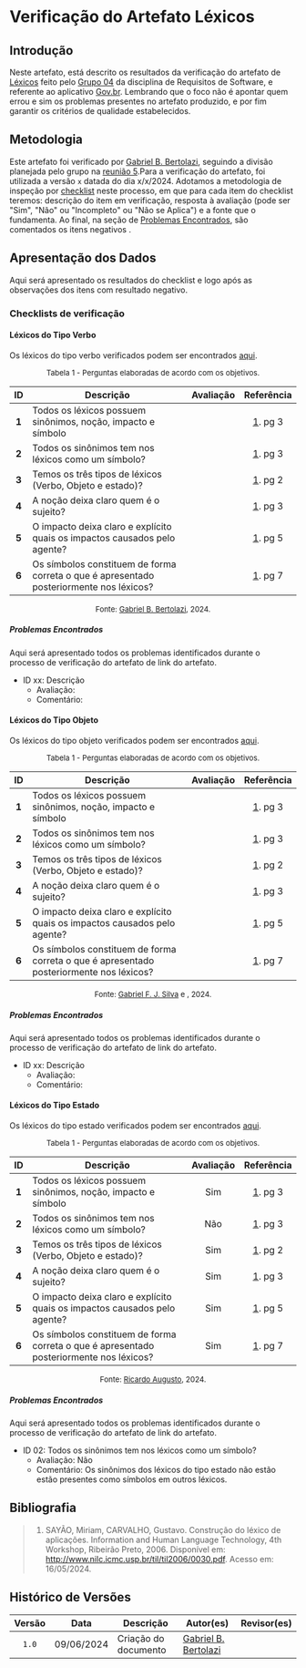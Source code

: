 # Verificação do Artefato Léxicos

## Introdução

Neste artefato, está descrito os resultados da verificação do artefato de [Léxicos](https://requisitos-de-software.github.io/2024.1-Gov.br/#/modelagem/lexicos) feito pelo [Grupo 04](https://requisitos-de-software.github.io/2024.1-Gov.br/#/README) da disciplina de Requisitos de Software, e referente ao aplicativo [Gov.br](https://play.google.com/store/apps/details?id=br.gov.meugovbr&hl=pt_BR&gl=US). Lembrando que o foco não é apontar quem errou e sim os problemas presentes no artefato produzido, e por fim garantir os critérios de qualidade estabelecidos.

## Metodologia

Este artefato foi verificado por [Gabriel B. Bertolazi](https://github.com/Bertolazi), seguindo a divisão planejada pelo grupo na [reunião 5](https://requisitos-de-software.github.io/2024.1-Correios/atas/ata5/).Para a verificação do artefato, foi utilizada a versão `x` datada do dia x/x/2024. Adotamos a metodologia de inspeção por [checklist](#checklist-de-verificacao) neste processo, em que para cada item do checklist teremos: descrição do item em verificação, resposta à avaliação (pode ser "Sim", "Não" ou "Incompleto" ou "Não se Aplica") e a fonte que o fundamenta. Ao final, na seção de [Problemas Encontrados](#problemas-encontrados), são comentados os itens negativos .

## Apresentação dos Dados

Aqui será apresentado os resultados do checklist e logo após as observações dos itens com resultado negativo.

### Checklists de verificação

#### Léxicos do Tipo Verbo

Os léxicos do tipo verbo verificados podem ser encontrados [aqui](https://requisitos-de-software.github.io/2024.1-Gov.br/#/modelagem/lexicos?id=l%c3%a9xicos-do-tipo-verbo).

<font size="2"><p style="text-align: center">Tabela 1 - Perguntas elaboradas de acordo com os objetivos.</p></font>

<center>

| ID | Descrição | Avaliação | Referência|
|:--:| --------- | :-------: | :-------: |
| **1** | Todos os léxicos possuem sinônimos, noção, impacto e símbolo |  | <a href="#ref1">1</a>. pg 3 |
| **2** | Todos os sinônimos tem nos léxicos como um símbolo? | | <a href="#ref1">1</a>. pg 3 |
| **3** | Temos os três tipos de léxicos (Verbo, Objeto e estado)? | | <a href="#ref1">1</a>. pg 2  |
| **4** | A noção deixa claro quem é o sujeito? | | <a href="#ref1">1</a>. pg 3 |
| **5** | O impacto deixa claro e explícito quais os impactos causados pelo agente? | | <a href="#ref1">1</a>. pg 5 |
| **6** | Os símbolos constituem de forma correta o que é apresentado posteriormente nos léxicos? | | <a href="#ref1">1</a>. pg 7 |

</center>

<font size="2"><p style="text-align: center">Fonte: [Gabriel B. Bertolazi](https://github.com/Bertolazi), 2024.</p></font>


##### Problemas Encontrados

Aqui será apresentado todos os problemas identificados durante o processo de verificação do artefato de link do artefato.

- ID xx: Descrição
    - Avaliação:
    - Comentário:

#### Léxicos do Tipo Objeto

Os léxicos do tipo objeto verificados podem ser encontrados [aqui](https://requisitos-de-software.github.io/2024.1-Gov.br/#/modelagem/lexicos?id=l%c3%a9xicos-do-tipo-objeto).

<font size="2"><p style="text-align: center">Tabela 1 - Perguntas elaboradas de acordo com os objetivos.</p></font>

<center>

| ID | Descrição | Avaliação | Referência|
|:--:| --------- | :-------: | :-------: |
| **1** | Todos os léxicos possuem sinônimos, noção, impacto e símbolo |  | <a href="#ref1">1</a>. pg 3 |
| **2** | Todos os sinônimos tem nos léxicos como um símbolo? | | <a href="#ref1">1</a>. pg 3 |
| **3** | Temos os três tipos de léxicos (Verbo, Objeto e estado)? | | <a href="#ref1">1</a>. pg 2  |
| **4** | A noção deixa claro quem é o sujeito? | | <a href="#ref1">1</a>. pg 3 |
| **5** | O impacto deixa claro e explícito quais os impactos causados pelo agente? | | <a href="#ref1">1</a>. pg 5 |
| **6** | Os símbolos constituem de forma correta o que é apresentado posteriormente nos léxicos? | | <a href="#ref1">1</a>. pg 7 |

</center>

<font size="2"><p style="text-align: center">Fonte: [Gabriel F. J. Silva](https://github.com/MMcLovin) e [](), 2024.</p></font>


##### Problemas Encontrados

Aqui será apresentado todos os problemas identificados durante o processo de verificação do artefato de link do artefato.

- ID xx: Descrição
    - Avaliação:
    - Comentário:

#### Léxicos do Tipo Estado

Os léxicos do tipo estado verificados podem ser encontrados [aqui](https://requisitos-de-software.github.io/2024.1-Gov.br/#/modelagem/lexicos?id=l%c3%a9xicos-do-tipo-estado).

<font size="2"><p style="text-align: center">Tabela 1 - Perguntas elaboradas de acordo com os objetivos.</p></font>

<center>

| ID | Descrição | Avaliação | Referência|
|:--:| --------- | :-------: | :-------: |
| **1** | Todos os léxicos possuem sinônimos, noção, impacto e símbolo | Sim | <a href="#ref1">1</a>. pg 3 |
| **2** | Todos os sinônimos tem nos léxicos como um símbolo? | Não | <a href="#ref1">1</a>. pg 3 |
| **3** | Temos os três tipos de léxicos (Verbo, Objeto e estado)? | Sim | <a href="#ref1">1</a>. pg 2  |
| **4** | A noção deixa claro quem é o sujeito? | Sim | <a href="#ref1">1</a>. pg 3 |
| **5** | O impacto deixa claro e explícito quais os impactos causados pelo agente? | Sim | <a href="#ref1">1</a>. pg 5 |
| **6** | Os símbolos constituem de forma correta o que é apresentado posteriormente nos léxicos? | Sim | <a href="#ref1">1</a>. pg 7 |

</center>

<font size="2"><p style="text-align: center">Fonte: [Ricardo Augusto](https://github.com/avmricardo), 2024.</p></font>


##### Problemas Encontrados

Aqui será apresentado todos os problemas identificados durante o processo de verificação do artefato de link do artefato.

- ID 02: Todos os sinônimos tem nos léxicos como um símbolo?
    - Avaliação: Não
    - Comentário: Os sinônimos dos léxicos do tipo estado não estão estão presentes como símbolos em outros léxicos.

## Bibliografia

> 1. SAYÃO, Miriam, CARVALHO, Gustavo. Construção do léxico de aplicações. Information and Human Language Technology, 4th Workshop, Ribeirão Preto, 2006. Disponível em: http://www.nilc.icmc.usp.br/til/til2006/0030.pdf. Acesso em: 16/05/2024.

## Histórico de Versões

| Versão | Data | Descrição | Autor(es) | Revisor(es) |
| :----: | :--: | --------- | ----------- | ------ |
| `1.0`  | 09/06/2024 | Criação do documento |[Gabriel B. Bertolazi](https://github.com/Bertolazi) | []() |

[ClaudioGH]: https://github.com/claudiohsc
[DaniloGH]: https://github.com/Danilo-Carvalho-Antunes
[EliasGH]: https://github.com/EliasOliver21
[GabrielBGH]: https://github.com/Bertolazi
[GabrielFGH]: https://github.com/MMcLovin
[PabloGH]: https://github.com/pabloheika
[RicardoGH]: https://www.github.com/avmricardo
